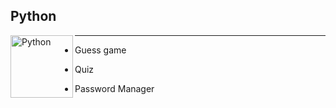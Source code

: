 ## Python

<img align="left" alt="Python" width="100px" height="100px" src="https://upload.wikimedia.org/wikipedia/commons/thumb/c/c3/Python-logo-notext.svg/600px-Python-logo-notext.svg.png" />

---

- Guess game

- Quiz

- Password Manager
